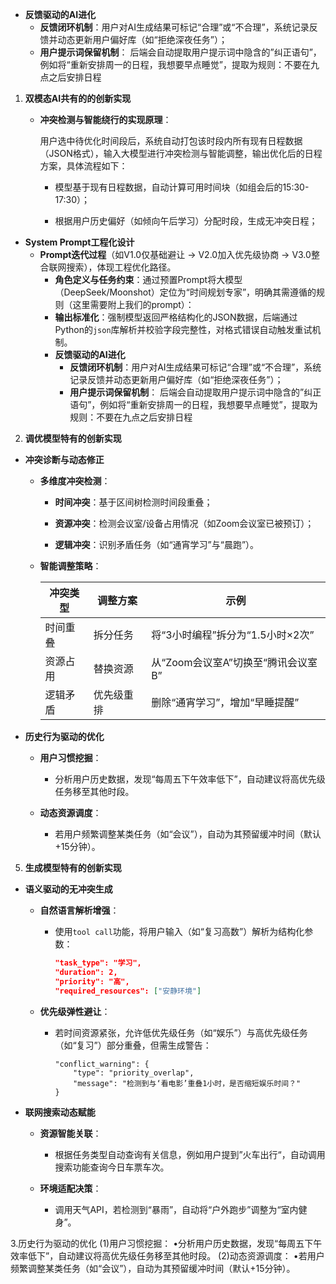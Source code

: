 - **反馈驱动的AI进化**
  - **反馈闭环机制**：用户对AI生成结果可标记“合理”或“不合理”，系统记录反馈并动态更新用户偏好库（如“拒绝深夜任务”）；
  - **用户提示词保留机制**： 后端会自动提取用户提示词中隐含的”纠正语句”，例如将“重新安排周一的日程，我想要早点睡觉”，提取为规则：不要在九点之后安排日程

1. **双模态AI共有的的创新实现**

   - **冲突检测与智能绕行的实现原理**：
  
     用户选中待优化时间段后，系统自动打包该时段内所有现有日程数据（JSON格式），输入大模型进行冲突检测与智能调整，输出优化后的日程方案，具体流程如下：
  
     - 模型基于现有日程数据，自动计算可用时间块（如组会后的15:30-17:30）；
    
     - 根据用户历史偏好（如倾向午后学习）分配时段，生成无冲突日程；
    

- **System Prompt工程化设计**
  - **Prompt迭代过程**（如V1.0仅基础避让 → V2.0加入优先级协商 → V3.0整合联网搜索），体现工程优化路径。
    - **角色定义与任务约束**：通过预置Prompt将大模型（DeepSeek/Moonshot）定位为“时间规划专家”，明确其需遵循的规则（这里需要附上我们的prompt）：
    - **输出标准化**：强制模型返回严格结构化的JSON数据，后端通过Python的`json`库解析并校验字段完整性，对格式错误自动触发重试机制。
    - **反馈驱动的AI进化**
      - **反馈闭环机制**：用户对AI生成结果可标记“合理”或“不合理”，系统记录反馈并动态更新用户偏好库（如“拒绝深夜任务”）；
      - **用户提示词保留机制**： 后端会自动提取用户提示词中隐含的”纠正语句”，例如将“重新安排周一的日程，我想要早点睡觉”，提取为规则：不要在九点之后安排日程


2. **调优模型特有的创新实现**
- **冲突诊断与动态修正**
  
  - **多维度冲突检测**：
    
    - **时间冲突**：基于区间树检测时间段重叠；
      
    - **资源冲突**：检测会议室/设备占用情况（如Zoom会议室已被预订）；
      
    - **逻辑冲突**：识别矛盾任务（如“通宵学习”与“晨跑”）。
      
  - **智能调整策略**：
    
    | 冲突类型 | 调整方案 | 示例  |
    | --- | --- | --- |
    | 时间重叠 | 拆分任务 | 将“3小时编程”拆分为“1.5小时×2次” |
    | 资源占用 | 替换资源 | 从“Zoom会议室A”切换至“腾讯会议室B” |
    | 逻辑矛盾 | 优先级重排 | 删除“通宵学习”，增加“早睡提醒” |
    
- **历史行为驱动的优化**
  
  - **用户习惯挖掘**：
    
    - 分析用户历史数据，发现“每周五下午效率低下”，自动建议将高优先级任务移至其他时段。
  - **动态资源调度**：
    
    - 若用户频繁调整某类任务（如“会议”），自动为其预留缓冲时间（默认+15分钟）。


5. **生成模型特有的创新实现**

- **语义驱动的无冲突生成**
  
  - **自然语言解析增强**：
    
    - 使用`tool call`功能，将用户输入（如“复习高数”）解析为结构化参数：
      
      ```json
      "task_type": "学习",  
      "duration": 2,  
      "priority": "高",  
      "required_resources": ["安静环境"]  
      ```
      
  - **优先级弹性避让**：
    
    - 若时间资源紧张，允许低优先级任务（如“娱乐”）与高优先级任务（如“复习”）部分重叠，但需生成警告：
      
      ```
      "conflict_warning": {  
          "type": "priority_overlap",  
          "message": "检测到与‘看电影’重叠1小时，是否缩短娱乐时间？"  
      }  
      ```
      
- **联网搜索动态赋能**
  
  - **资源智能关联**：
    
    - 根据任务类型自动查询有关信息，例如用户提到”火车出行“，自动调用搜索功能查询今日车票车次。
  - **环境适配决策**：
    
    - 调用天气API，若检测到“暴雨”，自动将“户外跑步”调整为“室内健身”。

3.历史行为驱动的优化
(1)用户习惯挖掘：
•分析用户历史数据，发现“每周五下午效率低下”，自动建议将高优先级任务移至其他时段。
(2)动态资源调度：
•若用户频繁调整某类任务（如“会议”），自动为其预留缓冲时间（默认+15分钟）。